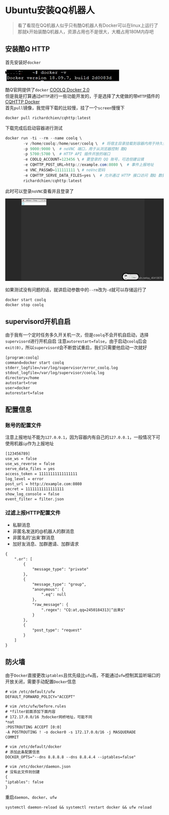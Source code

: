 # Ubuntu安装QQ机器人
> 看了看现在QQ机器人似乎只有酷Q机器人有Docker可以在linux上运行了  
> 那就k开始装酷Q机器人，资源占用也不是很大，大概占用180M内存吧

## 安装酷Q HTTP
首先安装好`docker`  

![](screenshots/2023-04-14-20-49-41.jpg)

酷Q官网提供了`docker` [COOLQ Docker 2.0](https://cqp.cc/t/34558)  
但是我是打算通过`HTTP`进行一些功能开发的，于是选择了大佬做的带`HTTP`插件的 [CQHTTP Docker](https://richardchien.gitee.io/coolq-http-api/docs/4.12/#/Docker)  
首先`pull`镜像，我觉得下载的比较慢，挂了一个`screen`慢慢下

```shell
docker pull richardchien/cqhttp:latest
```
下载完成后启动容器进行测试

```powershell
docker run -ti --rm --name coolq \
        -v /home/coolq:/home/user/coolq \  # 将宿主目录挂载到容器内用于持久化 酷Q 的程序文件
        -p 9000:9000 \  # noVNC 端口，用于从浏览器控制 酷Q
        -p 5700:5700 \  # HTTP API 插件开放的端口
        -e COOLQ_ACCOUNT=123456 \ # 要登录的 QQ 账号，可选但建议填
        -e CQHTTP_POST_URL=http://example.com:8080 \  # 事件上报地址
        -e VNC_PASSWD=111111111 \ # noVnc密码
        -e CQHTTP_SERVE_DATA_FILES=yes \  # 允许通过 HTTP 接口访问 酷Q 数据文件
        richardchien/cqhttp:latest
```
此时可以登录`noVNC`查看并且登录了

![](screenshots/2023-04-14-20-49-49.jpg)

如果测试没有问题的话，就讲启动参数中的`--rm`改为`-d`就可以存储运行了

```shell
docker start coolq
docker stop coolq
```
## supervisord开机自启
由于我有一个定时任务多久开关机一次，但是`coolq`不会开机自启动，选择`supervisord`进行开机自启
注意`autorestart=false`，由于启动`coolq`后会`exit(0)`，所以`supervisord`会不断尝试重启，我们只需要他启动一次就好
```
[program:coolq]
command=docker start coolq
stderr_logfile=/var/log/supervisor/error_coolq.log
stdout_logfile=/var/log/supervisor/coolq.log
directory=/home
autostart=true
user=docker
autorestart=false
```

## 配置信息
### 账号的配置文件
注意上报地址不能为`127.0.0.1`，因为容器内有自己的`127.0.0.1`，一般情况下可使用机器`ip`作为上报地址

```
[123456789]
use_ws = false
use_ws_reverse = false
serve_data_files = yes
access_token = 11111111111111111
log_level = error
post_url = http://example.com:8080
secret = 11111111111111111
show_log_console = false
event_filter = filter.json
```

### 过滤上报HTTP配置文件
* 私聊消息
* 非匿名发送的@机器人的群消息
* 非匿名的‘出来’群消息
* 加好友消息、加群邀请、加群请求

```
{
    ".or": [
        {
            "message_type": "private"
        },
        {
            "message_type": "group",
            "anonymous": {
                ".eq": null
            },
            "raw_message": {
                ".regex": "CQ:at,qq=2450184313|^出来$"
            }
        },
        {
            "post_type": "request"
        }
    ]
}
```

## 防火墙
由于`Docker`直接更改`iptables`且优先级比`ufw`高，不能通过`ufw`控制其监听端口的开放关闭，需要手动配置`Docker`信息

```shell
# vim /etc/default/ufw
DEFAULT_FORWARD_POLICY="ACCEPT"
```

```shell
# vim /etc/ufw/before.rules
# *filter前面添加下面内容 
# 172.17.0.0/16 为docker网桥地址，可能不同
*nat
:POSTROUTING ACCEPT [0:0]
-A POSTROUTING ! -o docker0 -s 172.17.0.0/16 -j MASQUERADE
COMMIT

```

```shell
# vim /etc/default/docker
# 添加此条配置信息
DOCKER_OPTS="--dns 8.8.8.8 --dns 8.8.4.4 --iptables=false"
```
```shell
# vim /etc/docker/daemon.json
# 没有此文件则创建
{
"iptables": false
}
```
重启`daemon`、`docker`、`ufw`
```shell
systemctl daemon-reload && systemctl restart docker && ufw reload
```